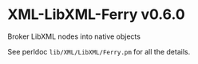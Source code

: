 # XML-LibXML-Ferry v0.6.0

Broker LibXML nodes into native objects

See perldoc `lib/XML/LibXML/Ferry.pm` for all the details.

